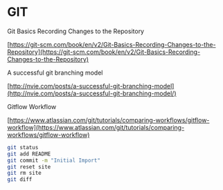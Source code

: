 # GIT

Git Basics Recording Changes to the Repository

[https://git-scm.com/book/en/v2/Git-Basics-Recording-Changes-to-the-Repository](https://git-scm.com/book/en/v2/Git-Basics-Recording-Changes-to-the-Repository)

A successful git branching model

[http://nvie.com/posts/a-successful-git-branching-model](http://nvie.com/posts/a-successful-git-branching-model/)

Gitflow Workflow

[https://www.atlassian.com/git/tutorials/comparing-workflows/gitflow-workflow](https://www.atlassian.com/git/tutorials/comparing-workflows/gitflow-workflow)

```bash
git status
git add README
git commit -m "Initial Import"
git reset site
git rm site
git diff
```
